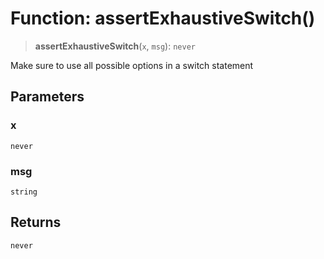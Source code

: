 # Function: assertExhaustiveSwitch()

> **assertExhaustiveSwitch**(`x`, `msg`): `never`

Make sure to use all possible options in a switch statement

## Parameters

### x

`never`

### msg

`string`

## Returns

`never`
